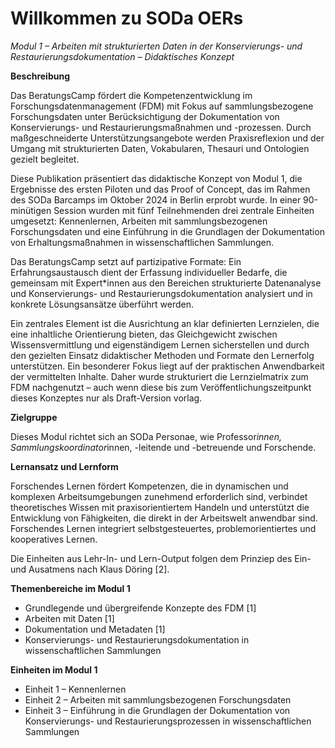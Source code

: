 <!--

author: Gudrun Schwenk und Canan Hastik  
email:    
version:  v1
language: DE

icon:     https://raw.githubusercontent.com/chastik/Beratung_Dateityp_Bild/refs/heads/main/SODa-Logo_full.svg
link:     https://raw.githubusercontent.com/chastik/Beratung/refs/heads/main/soda.css

comment:  WissKi SODA OERs

-->

# Willkommen zu SODa OERs 

*Modul 1 – Arbeiten mit strukturierten Daten in der Konservierungs- und Restaurierungsdokumentation – Didaktisches Konzept*

**Beschreibung**

Das BeratungsCamp fördert die Kompetenzentwicklung im Forschungsdatenmanagement (FDM) mit Fokus auf sammlungsbezogene Forschungsdaten unter Berücksichtigung der Dokumentation von Konservierungs- und Restaurierungsmaßnahmen und -prozessen. Durch maßgeschneiderte Unterstützungsangebote werden Praxisreflexion und der Umgang mit strukturierten Daten, Vokabularen, Thesauri und Ontologien gezielt begleitet.

Diese Publikation präsentiert das didaktische Konzept von Modul 1, die Ergebnisse des ersten Piloten und das Proof of Concept, das im Rahmen des SODa Barcamps im Oktober 2024 in Berlin erprobt wurde. In einer 90-minütigen Session wurden mit fünf Teilnehmenden drei zentrale Einheiten umgesetzt: Kennenlernen, Arbeiten mit sammlungsbezogenen Forschungsdaten und eine Einführung in die Grundlagen der Dokumentation von Erhaltungsmaßnahmen in wissenschaftlichen Sammlungen.

Das BeratungsCamp setzt auf partizipative Formate: Ein Erfahrungsaustausch dient der Erfassung individueller Bedarfe, die gemeinsam mit Expert*innen aus den Bereichen strukturierte Datenanalyse und Konservierungs- und Restaurierungsdokumentation analysiert und in konkrete Lösungsansätze überführt werden.

Ein zentrales Element ist die Ausrichtung an klar definierten Lernzielen, die eine inhaltliche Orientierung bieten, das Gleichgewicht zwischen Wissensvermittlung und eigenständigem Lernen sicherstellen und durch den gezielten Einsatz didaktischer Methoden und Formate den Lernerfolg unterstützen. Ein besonderer Fokus liegt auf der praktischen Anwendbarkeit der vermittelten Inhalte. Daher wurde strukturiert die Lernzielmatrix zum FDM nachgenutzt – auch wenn diese bis zum Veröffentlichungszeitpunkt dieses Konzeptes nur als Draft-Version vorlag.


**Zielgruppe**

Dieses Modul richtet sich an SODa Personae, wie Professor*innen, Sammlungskoordinator*innen, -leitende und -betreuende und Forschende.

**Lernansatz und Lernform**

Forschendes Lernen fördert Kompetenzen, die in dynamischen und komplexen Arbeitsumgebungen zunehmend erforderlich sind, verbindet theoretisches Wissen mit praxisorientiertem Handeln und unterstützt die Entwicklung von Fähigkeiten, die direkt in der Arbeitswelt anwendbar sind. Forschendes Lernen integriert selbstgesteuertes, problemorientiertes und kooperatives Lernen.

Die Einheiten aus Lehr-In- und Lern-Output
folgen dem Prinziep des Ein- und Ausatmens nach Klaus Döring [2].

**Themenbereiche im Modul 1**

- Grundlegende und übergreifende Konzepte des FDM [1]
- Arbeiten mit Daten [1]
- Dokumentation und Metadaten [1]
- Konservierungs- und Restaurierungsdokumentation in wissenschaftlichen Sammlungen


**Einheiten im Modul 1**

- Einheit 1 – Kennenlernen
- Einheit 2 – Arbeiten mit sammlungsbezogenen Forschungsdaten
- Einheit 3 – Einführung in die Grundlagen der Dokumentation von Konservierungs- und Restaurierungsprozessen in wissenschaftlichen Sammlungen


